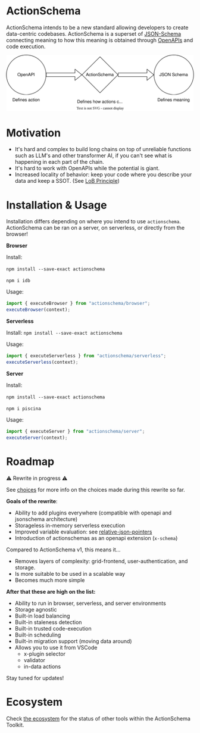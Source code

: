 # ActionSchema

ActionSchema intends to be a new standard allowing developers to create data-centric codebases. ActionSchema is a superset of [JSON-Schema](https://json-schema.org) connecting meaning to how this meaning is obtained through [OpenAPIs](https://www.openapis.org/) and code execution.

![](actionschema.drawio.svg)

# Motivation

- It's hard and complex to build long chains on top of unreliable functions such as LLM's and other transformer AI, if you can't see what is happening in each part of the chain.
- It's hard to work with OpenAPIs while the potential is giant.
- Increased locality of behavior: keep your code where you describe your data and keep a SSOT. (See [LoB Principle](https://htmx.org/essays/locality-of-behaviour/))

# Installation & Usage

Installation differs depending on where you intend to use `actionschema`. ActionSchema can be ran on a server, on serverless, or directly from the browser!

**Browser**

Install:

`npm install --save-exact actionschema`

`npm i idb`

Usage:

```ts
import { executeBrowser } from "actionschema/browser";
executeBrowser(context);
```

**Serverless**

Install: `npm install --save-exact actionschema`

Usage:

```ts
import { executeServerless } from "actionschema/serverless";
executeServerless(context);
```

**Server**

Install:

`npm install --save-exact actionschema`

`npm i piscina`

Usage:

```ts
import { executeServer } from "actionschema/server";
executeServer(context);
```

# Roadmap

⚠️ Rewrite in progress ⚠️

See [choices](choices.md) for more info on the choices made during this rewrite so far.

**Goals of the rewrite**:

- Ability to add plugins everywhere (compatible with openapi and jsonschema architecture)
- Storageless in-memory serverless execution
- Improved variable evaluation: see [relative-json-pointers](relative-json-pointers.md)
- Introduction of actionschemas as an openapi extension (`x-schema`)

Compared to ActionSchema v1, this means it...

- Removes layers of complexity: grid-frontend, user-authentication, and storage.
- Is more suitable to be used in a scalable way
- Becomes much more simple

**After that these are high on the list:**

- Ability to run in browser, serverless, and server environments
- Storage agnostic
- Built-in load balancing
- Built-in staleness detection
- Built-in trusted code-execution
- Built-in scheduling
- Built-in migration support (moving data around)
- Allows you to use it from VSCode
  - x-plugin selector
  - validator
  - in-data actions

Stay tuned for updates!

# Ecosystem

Check [the ecosystem](ecosystem.md) for the status of other tools within the ActionSchema Toolkit.
